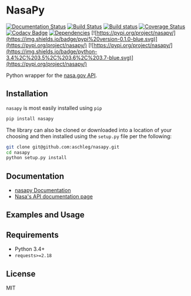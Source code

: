 # NasaPy

[![Documentation Status](https://readthedocs.org/projects/nasapy/badge/?version=latest)](https://nasapy.readthedocs.io/en/latest/?badge=latest)
[![Build Status](https://travis-ci.org/aschleg/nasapy.svg?branch=master)](https://travis-ci.org/aschleg/nasapy)
[![Build status](https://ci.appveyor.com/api/projects/status/h36pef9i0o1rjosy?svg=true)](https://ci.appveyor.com/project/aschleg/nasapy)
[![Coverage Status](https://coveralls.io/repos/github/aschleg/nasapy/badge.svg)](https://coveralls.io/github/aschleg/nasapy)
[![Codacy Badge](https://api.codacy.com/project/badge/Grade/ff660e1ce59a432493b19bd6f4751347)](https://www.codacy.com/manual/aschleg/nasapy?utm_source=github.com&amp;utm_medium=referral&amp;utm_content=aschleg/nasapy&amp;utm_campaign=Badge_Grade)
[![Dependencies](https://img.shields.io/librariesio/github/aschleg/nasapy.svg?label=dependencies)](https://libraries.io/github/aschleg/nasapy)
[![https://pypi.org/project/nasapy/](https://img.shields.io/badge/pypi%20version-0.1.0-blue.svg)](https://pypi.org/project/nasapy/)
[![https://pypi.org/project/nasapy/](https://img.shields.io/badge/python-3.4%2C%203.5%2C%203.6%2C%203.7-blue.svg)](https://pypi.org/project/nasapy/)

Python wrapper for the [nasa.gov API](https://api.nasa.gov/).

## Installation

`nasapy` is most easily installed using `pip`

```bash
pip install nasapy
```

The library can also be cloned or downloaded into a location of your choosing and then installed using the `setup.py` 
file per the following:

~~~ bash
git clone git@github.com:aschleg/nasapy.git
cd nasapy
python setup.py install
~~~

## Documentation

* [nasapy Documentation](https://nasapy.readthedocs.io/)
* [Nasa's API documentation page](https://api.nasa.gov/)

## Examples and Usage



## Requirements

* Python 3.4+
* `requests>=2.18`

## License

MIT